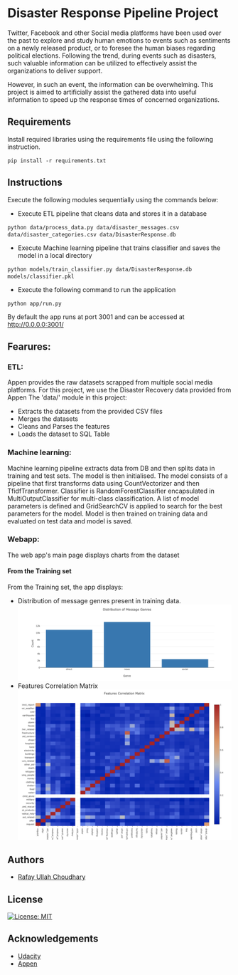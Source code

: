 # Disaster Response Pipeline Project

Twitter, Facebook and other Social media platforms have been used over the past to explore and study human emotions to events such as sentiments on a newly released product, or to foresee the human biases regarding political elections. Following the trend, during events such as disasters, such valuable information can be utilized to effectively assist the organizations to deliver support.

However, in such an event, the information can be overwhelming. This project is aimed to artificially assist the gathered data into useful information to speed up the response times of concerned organizations.


## Requirements
Install required libraries using the requirements file using the following instruction.
```
pip install -r requirements.txt 
```

## Instructions
Execute the following modules sequentially using the commands below:


* Execute ETL pipeline that cleans data and stores it in a database
```
python data/process_data.py data/disaster_messages.csv data/disaster_categories.csv data/DisasterResponse.db
```

* Execute Machine learning pipeline that trains classifier and saves the model in a local directory
```
python models/train_classifier.py data/DisasterResponse.db models/classifier.pkl
```

* Execute the following command to run the application
```
python app/run.py
```
By default the app runs at port 3001 and can be accessed at http://0.0.0.0:3001/



## Fearures:
### ETL:
Appen provides the raw datasets scrapped from multiple social media platforms. For this project, we use the Disaster Recovery data provided from Appen
The 'data/' module in this project:
* Extracts the datasets from the provided CSV files 
* Merges the datasets
* Cleans and Parses the features
* Loads the dataset to SQL Table

### Machine learning:
Machine learning pipeline extracts data from DB and then splits data in training and test sets.
The model is then initialised. The model consists of a pipeline that first transforms data using CountVectorizer and then TfidfTransformer. Classifier is RandomForestClassifier encapsulated in MultiOutputClassifier for multi-class classification. A list of model parameters is defined and GridSearchCV is applied to search for the best parameters for the model.
Model is then trained on training data and evaluated on test data and model is saved.

### Webapp:
The web app's main page displays charts from the dataset
#### From the Training set
From the Training set, the app displays:
* Distribution of message genres present in training data.
![](https://github.com/rafayullah/Appen-DisasterRecoveryPipeline/blob/main/images/DisasterRecovery%20Genre%20Count.png?raw=true)
* Features Correlation Matrix
![](https://github.com/rafayullah/Appen-DisasterRecoveryPipeline/blob/main/images/DisasterRecovery%20Feature%20Correlation.png?raw=true)


## Authors
* [Rafay Ullah Choudhary](https://github.com/rafayullah)

## License
[![License: MIT](https://img.shields.io/badge/License-MIT-yellow.svg)](https://opensource.org/licenses/MIT)

## Acknowledgements
* [Udacity](https://www.udacity.com/)
* [Appen](https://appen.com) 
